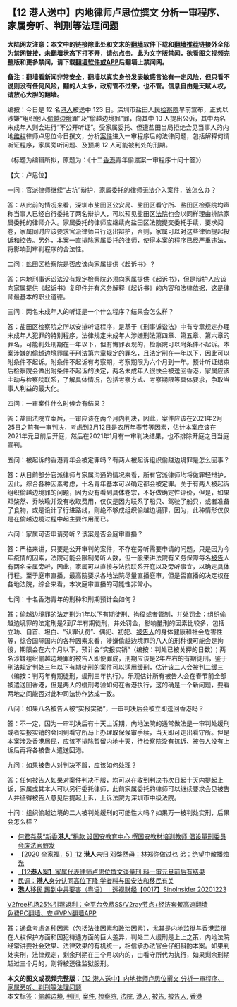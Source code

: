  <h2>【12 港人送中】内地律师卢思位撰文 分析一审程序、家属旁听、判刑等法理问题</h2> <p class="notice"><b>大陆网友注意：本文中的链接除此处和文末的<a href="https://github.com/bannedbook/fanqiang" >翻墙</a>软件下载和<a href="https://github.com/killgcd/justmysocks/blob/master/README.md">翻墙推荐</a>链接外全部为禁网链接，未翻墙状态下打不开，请勿点击。此为文字版禁闻，欲看图文视频完整版和更多禁闻，请下载<a href="https://github.com/bannedbook/fanqiang">翻墙软件或APP</a>后翻墙上禁闻网。</p><p>备注：翻墙看新闻非常安全，翻墙以真实身份发表敏感言论有一定风险，但只看不说则没有任何风险，翻的人太多，政府管不过来，也不管。信息自由是天赋人权，请放心大胆的翻墙。</b></p>  <div class="entry">  <p>编按：今日是 12 名<a href="https://www.bannedbook.org/bnews/tag/%e6%b8%af%e4%ba%ba/" class="st_tag internal_tag" rel="tag" title="标签 港人 下的日志">港人</a>被送中 123 日。深圳市盐田人民<a href="https://www.bannedbook.org/bnews/tag/%e6%a3%80%e5%af%9f%e9%99%a2/" class="st_tag internal_tag" rel="tag" title="标签 检察院 下的日志">检察院</a>早前宣布，正式以涉嫌“组织他人<a href="https://www.bannedbook.org/bnews/tag/%E5%81%B7%E8%B6%8A%E8%BE%B9%E5%A2%83/" class="st_tag internal_tag" rel="tag" title="标签 偷越边境 下的日志">偷越边境</a>罪”及“偷越边境罪”罪，向其中 10 人提出公诉，其中两名未成年人则会进行“不公开听证”。受家属委托、但遭盐田当局拒绝会见当事人的内地<span class='wp_keywordlink_affiliate'><a href="https://www.bannedbook.org/bnews/weiquan/" title="维权" target="_blank">维权</a></span>律师卢思位今日撰文，分析<a href="https://www.bannedbook.org/bnews/tag/%E6%A1%88%E4%BB%B6/" class="st_tag internal_tag" rel="tag" title="标签 案件 下的日志">案件</a>进入一审程序后的法律问题，包括解释何谓听证程序，家属旁听问题、及预期 12 人可能被判处的刑期。</p> <p>（标题为编辑所拟，原题为：《十二<a href="https://www.bannedbook.org/bnews/tag/%e9%a6%99%e6%b8%af/" class="st_tag internal_tag" rel="tag" title="标签 香港 下的日志">香港</a>青年偷渡案一审程序十问十答》）</p> <p>【文：卢思位】</p> <p>一问：官派律师继续“占坑”辩护，家属委托的律师无法介入案件，该怎么办？</p> <p>答：从此前的情况来看，深圳市盐田区公安局、盐田区看守所、盐田区检察院均声称当事人已经自行委托了两名辩护人，可以预见盐田区<a href="https://www.bannedbook.org/bnews/tag/%e6%b3%95%e9%99%a2/" class="st_tag internal_tag" rel="tag" title="标签 法院 下的日志">法院</a>也会以同样理由排除家属委托的律师介入。家属委托的律师应继续向盐田区法院提交委托手续，要求阅卷，家属同时应该要求官派律师自行退出辩护，否则，家属可以对这些律师提起投诉和控告。另外，本案一直排除家属委托的律师，使得本案的程序已经严重违法，将影响到审判程序的合法性。</p>  <p>二问：盐田区检察院是否应该向家属提供《起诉书》？</p> <p>答：内地刑事诉讼法没有规定检察院必须向家属提供《起诉书》，但是辩护人应该向家属提供《起诉书》复印件并有义务解释《起诉书》的内容和法律依据，这是律师最基本的职业道德。</p> <p>三问：两名未成年人的听证是一个什么程序？结果会怎么样？</p> <p>答：盐田区检察院之所以安排听证程序，是基于《刑事诉讼法》中有专章规定办理未成年人犯罪的特别程序，法律规定未成年人涉嫌刑法第四章、第五章、第六章的罪名，可能判处刑期在一年以下，但有悔罪表现的，检察院可以附条件不起诉。本案涉嫌的偷越边境罪属于刑法第六章规定的罪名，且法定刑在一年以下，因此可以附条件不起诉。附条件不起诉有考察期，考察期限为六个月到一年。预计听证结束后检察院会做出附条件不起诉的决定，两名未成年人很快会被送回香港，家属应该主动与检察院联系，了解具体情况，包括考察方式、考察期限等具体要求，争取当事人利益的最大化。</p> <p>四问：一审案件什么时候会有结果？</p>  <p>答：盐田法院立案后，一审应该在两个月内判决，因此，案件应该在2021年2月25日之前有一审判决，考虑到2月12日是农历年春节等因素，估计本案应该在2021年元旦前后开庭，然后在2021年1月有一审判决结果，也不排除开庭之日当庭宣判。</p> <p>五问：被起诉的香港青年会被定罪吗？有两人被起诉组织偷越边境罪是怎么回事？</p> <p>答：从目前部分官派律师与家属沟通的情况来看，所有官派律师均将做罪轻辩护，因此，综合各种因素考虑，十名青年基本可以确定都会被定罪。关于有两人被起诉组织偷越边境罪的问题，因为没有看到具体卷宗，不好做确定性评价，但是，如果邓棨然、乔映瑜并没有收取费用，仅仅是因为联系了船只、驾驶了船只，或者准备了食物，或是设计了行进路线，则绝不够成组织偷越边境罪，因为，此种情形仅仅是在偷越边境过程中起主要作用而已。</p> <p>六问：家属可否申请旁听？该案是否会庭审直播？</p> <p>答：严格来讲，只要是公开审判的案件，不存在旁听需要申请的问题，只是因为今年疫情的因素，法院可能会限制旁听人数，但一般来讲法院有义务保障每名<a href="https://www.bannedbook.org/bnews/tag/%E8%A2%AB%E5%91%8A/" class="st_tag internal_tag" rel="tag" title="标签 被告 下的日志">被告</a>人有两名亲属旁听，因此，家属可以直接与法院联系开庭以及旁听事宜，以确定具体行程。至于庭审直播，最高院要求各地法院尽量直播庭审，但是否直播的决定权在各地法院，综合来看，本次庭审直播的可能性非常小。</p>  <p>七问：十名香港青年的刑种和刑期预计会如何？</p> <p>答：偷越边境罪的法定刑为1年以下有期徒刑、拘役或者管制，并处罚金；组织偷越边境罪的法定刑是2到7年有期徒刑，并处罚金，影响量刑的因素比较多，包括立功、自首、坦白、“认罪认罚”、偶犯、初犯、<a href="https://www.bannedbook.org/bnews/tag/%E8%A2%AB%E5%91%8A%E4%BA%BA/" class="st_tag internal_tag" rel="tag" title="标签 被告人 下的日志">被告人</a>的身体健康和社会危害性等，综合国际国内的各种因素来看，涉嫌偷越边境罪的八人的刑种很可能会是拘役，期限会在六个月以下，预计会“实报实销”（编按：判处已被关押的日数）；两名涉嫌组织偷越边境罪的被告人即便罪成，刑期应该是2年左右的有期徒刑，鉴于刑法规定判处三年以下有期徒刑的案件可以适用缓刑，估计该二人会被判二缓三（编按：判两年有期徒刑，缓刑三年执行）。乐观估计所有被告人会在春节前全部被遣送回香港，但是两人的缓刑考验如何在香港执行，这的确是一个新问题，要看两地之间能否对此种司法协作达成一致。</p> <p>八问：如果八名被告人被“实报实销”，一审判决后会被立即送回香港吗？</p> <p>答：不一定，因为一审判决后有十天上诉期，内地法院的通常做法是一审判处缓刑或者实报实销的会回到看守所马上办理取保候审手续，当天即可走出看守所。但是本案涉及香港居民，应该不排除暂留内地十天，待检察院没有抗诉、被告人没有上诉后再将各被告人遣送回港。</p> <p>九问：如果被告人对判决不服，应该如何处理？</p>  <p>答：任何被告人如果对案件判决不服，均可以在收到判决书次日起十天内提起上诉，家属或其本人可以另行委托律师，此前家属委托的律师可以继续要求会见被告人并征得被告人意见后提起上诉，上诉法院为深圳市中级法院。</p> <p>十问：组织偷越边境的二人被判处缓刑的可能性大吗？如果万一被判处实刑，后果会怎么样？</p> <ul class='op-related-articles' title='相关阅读'> <li><a href='https://www.bannedbook.org/bnews/comments/20201224/1453754.html' target='_blank'>何君尧获“新香<b>港人</b>”捐款 设国安教育中心 撰国安教材培训教师 倡设量刑委员会废法官假发</a></li> <li><a href='https://www.bannedbook.org/bnews/comments/20201224/1453689.html' target='_blank'>【2020 全家福．5】12 <b>港人</b>未归 邓棨然母：林郑你做过乜 弟：绝望中散播烛光</a></li> <li><a href='https://www.bannedbook.org/bnews/headline/20201223/1453634.html' target='_blank'>【12<b>港人</b>案】家属代表律师卢思位撰文谈量刑 料一审元旦前后有结果</a></li> <li><a href='https://www.bannedbook.org/bnews/cnnews/hknews/20201223/1453527.html' target='_blank'>民调：<b>港人</b>身分认同高位下降 学者料与国安法和移民有关</a></li> <li><a href='https://www.bannedbook.org/bnews/bannedvideo/20201223/1453490.html' target='_blank'><b>港人</b>移民 踢到中共要害（粤语）｜透视财经【0017】SinoInsider 20201223</a></li> </ul> <p class="texttj"> <a href="https://github.com/bannedbook/fanqiang/wiki/V2ray%E6%9C%BA%E5%9C%BA" target="_blank">V2free机场25%引荐返利：全平台免费SS/V2ray节点+经济套餐高速翻墙</a><br/> <a href="https://github.com/bannedbook/fanqiang/wiki/%E7%A6%81%E9%97%BB%E7%BD%91%E5%AE%89%E5%8D%93%E7%BF%BB%E5%A2%99%E6%96%B0%E9%97%BBAPP" target="_blank">免费PC翻墙、安卓VPN翻墙APP</a></p><p>答：通盘考虑各种因素（包括法律因素和政治因素），尤其是内地监狱与香港监狱在人权保护方面和囚犯待遇方面的巨大差异，判处二人缓刑是上上之策，内地法院经常讲要社会效果、法律效果的有机统一，相信承办法官会仔细斟酌本案。如果判处实刑，法律规定，剩余刑期在三个月以内的，由看守所代为执行，如果剩余刑期超过三个月的，则将被送往监狱服刑。</p><a name='sharetosocial'></a>       <div><b>本文的图文或视频完整版</b>：<a href='https://www.bannedbook.org/bnews/comments/20201224/1453752.html'>【12 港人送中】内地律师卢思位撰文 分析一审程序、家属旁听、判刑等法理问题</a></div>  </div><!--END ENTRY--> <div class="postfooter"> <div>本文标签：<a href="https://www.bannedbook.org/bnews/tag/%E5%81%B7%E8%B6%8A%E8%BE%B9%E5%A2%83/" rel="tag">偷越边境</a>, <a href="https://www.bannedbook.org/bnews/tag/%E5%88%A4%E5%88%91/" rel="tag">判刑</a>, <a href="https://www.bannedbook.org/bnews/tag/%E6%A1%88%E4%BB%B6/" rel="tag">案件</a>, <a href="https://www.bannedbook.org/bnews/tag/%e6%a3%80%e5%af%9f%e9%99%a2/" rel="tag">检察院</a>, <a href="https://www.bannedbook.org/bnews/tag/%e6%b3%95%e9%99%a2/" rel="tag">法院</a>, <a href="https://www.bannedbook.org/bnews/tag/%e6%b8%af%e4%ba%ba/" rel="tag">港人</a>, <a href="https://www.bannedbook.org/bnews/tag/%E8%A2%AB%E5%91%8A/" rel="tag">被告</a>, <a href="https://www.bannedbook.org/bnews/tag/%E8%A2%AB%E5%91%8A%E4%BA%BA/" rel="tag">被告人</a>, <a href="https://www.bannedbook.org/bnews/tag/%e9%a6%99%e6%b8%af/" rel="tag">香港</a></div>  </div><!--END POSTFOOTER--> 